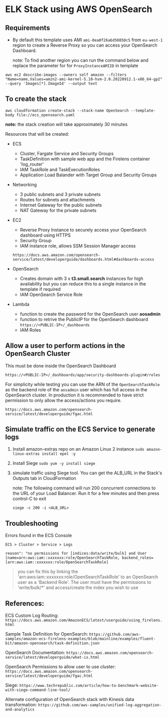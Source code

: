 # ELK Stack using AWS OpenSearch

## Requirements
- By default this template uses AMI `ami-0ea0f26a6d50850c5` from `eu-west-1` region to create a Reverse Proxy so you can access your OpenSearch Dashboard. 

    note: To find another region you can run the command below and replace the parameter for for  `ProxyInstanceAMIID` in template

`aws ec2 describe-images --owners self amazon --filters "Name=name,Values=amzn2-ami-kernel-5.10-hvm-2.0.20220912.1-x86_64-gp2" --query 'Images[*].ImageId' --output text`

## To create the stack

   ```
   aws cloudformation create-stack --stack-name OpenSearch --template-body file://ecs_opensearch.yaml
   ```

   **note:** the stack creation will take approximately 30 minutes

Resources that will be created:
- ECS
    + Cluster, Fargate Service and Security Groups
    + TaskDefinition with sample web app and the Firelens container 'log_router'
    + IAM TaskRole and TaskExecutionRoles
    + Application Load Balander with Target Group and Security Groups

- Networking
    + 3 public subnets and 3 private subnets 
    + Routes for subnets and attachments
    + Internet Gateway for the public subnets
    + NAT Gateway for the private subnets

- EC2 
    + Reverse Proxy Instance to securely access your OpenSearch dashboard using HTTPS
    + Security Group
    + IAM instance role, allows SSM Session Manager access

    `https://docs.aws.amazon.com/opensearch-service/latest/developerguide/dashboards.html#dashboards-access`

- OpenSearch
    + Creates domain with 3 x **t3.small.search** instances for high availability but you can reduce this to a single instance in the template if required
    + IAM OpenSearch Service Role


- Lambda
    + function to create the password for the OpenSearch user **aosadmin**
    + function to retrive the PublicIP for the OpenSearch dashboard `https://<PUBLIC-IP>/_dashboards`
    + IAM Roles

## Allow a user to perform actions in the OpenSearch Cluster

This must be done inside the OpenSearch Dashboard

    https://<PUBLIC-IP>/_dashboards/app/security-dashboards-plugin#/roles

For simplicity while testing you can use the ARN of the `OpenSearchTaskRole` as the backend role of the `aosadmin` user which has full access in the OpenSearch cluster. In production it is recommended to have strict permission to only allow the access/actions you require.

`https://docs.aws.amazon.com/opensearch-service/latest/developerguide/fgac.html`


## Simulate traffic on the ECS Service to generate logs

1. Install amazon-extras repo on an Amazon Linux 2 instance
`sudo amazon-linux-extras install epel -y`

2. Install Siege
`sudo yum -y install siege`

3. simulate traffic using Siege tool. You can get the ALB_URL in the Stack's Outputs tab in CloudFormation

    note: The following command will run 200 concurrent connections to the URL of your Load Balancer. Run it for a few minutes and then press control-C to exit

    `siege -c 200 -i <ALB_URL>`


## Troubleshooting

Errors found in the ECS Console 

    ECS > Cluster > Service > Logs

`reason": "no permissions for [indices:data/write/bulk] and User [name=arn:aws:iam::xxxxxxx:role/OpenSearchTaskRole, backend_roles=[arn:aws:iam::xxxxxxx:role/OpenSearchTaskRole]`

> you can fix this by linking the 'arn:aws:iam::xxxxxxx:role/OpenSearchTaskRole' to an OpenSearch user as a 'Backend Role'. The user must have the permissions to 'write/bulk/*' and access/create the index you wish to use



## References:

ECS Custom Log Routing:
`https://docs.aws.amazon.com/AmazonECS/latest/userguide/using_firelens.html`

Sample Task Definition for OpenSearch:
`https://github.com/aws-samples/amazon-ecs-firelens-examples/blob/mainline/examples/fluent-bit/amazon-opensearch/task-definition.json`

OpenSearch Documentation:
`https://docs.aws.amazon.com/opensearch-service/latest/developerguide/what-is.html`

OpenSearch Permissions to allow user to use cluster:
`https://docs.aws.amazon.com/opensearch-service/latest/developerguide/fgac.html`

Siege:
`https://www.techrepublic.com/article/how-to-benchmark-website-with-siege-command-line-tool/`

Alternate configuration of OpenSearch stack with Kinesis data transformation:
`https://github.com/aws-samples/unified-log-aggregation-and-analytics`

